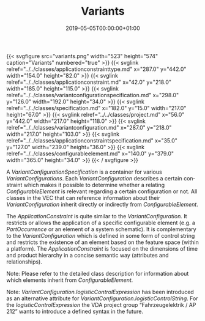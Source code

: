 ﻿---
title: Variants
toc: false
type: specs
date: "2019-05-05T00:00:00+01:00"
draft: false
menu:
  vec120:
    identifier: key-concepts/variants    
    parent: key-concepts
    weight: 1001006 

# Prev/next pager order (if `docs_section_pager` enabled in `params.toml`)
weight: 1001006
---
{{< svgfigure src="variants.png" width="523" height="574" caption="Variants" numbered="true" >}}
  {{< svglink relref="../../classes/applicationconstrainttype.md" x="287.0" y="442.0" width="154.0" height="82.0" >}}
  {{< svglink relref="../../classes/applicationconstraint.md" x="42.0" y="218.0" width="185.0" height="115.0" >}}
  {{< svglink relref="../../classes/variantconfigurationspecification.md" x="298.0" y="126.0" width="192.0" height="34.0" >}}
  {{< svglink relref="../../classes/specification.md" x="182.0" y="15.0" width="217.0" height="67.0" >}}
  {{< svglink relref="../../classes/project.md" x="56.0" y="442.0" width="217.0" height="118.0" >}}
  {{< svglink relref="../../classes/variantconfiguration.md" x="287.0" y="218.0" width="217.0" height="103.0" >}}
  {{< svglink relref="../../classes/applicationconstraintspecification.md" x="35.0" y="127.0" width="239.0" height="36.0" >}}
  {{< svglink relref="../../classes/configurableelement.md" x="140.0" y="379.0" width="365.0" height="34.0" >}}
{{< / svgfigure >}}
<html>   <head>     </head>   <body>     <p> <span lang="EN-US">A <i>VariantConfigurationSpecification</i> is a container for </span><span lang="EN-GB">various </span><span lang="EN-US"><i>VariantConfigurations</i></span><span lang="EN-US">. Each <i>VariantConfiguration</i> describes a certain constraint which makes it possible to determine whether a relating <i>ConfigurableElement</i> is relevant regarding a certain configuration or not. All classes in the VEC that can reference information about their <i>VariantConfiguration</i> inherit directly or indirectly from <i>ConfigurableElement</i>. </span>      </p>      <p> The <i>ApplicationConstraint </i>is quite similar to the <i>VariantConfiguration. </i>It restricts or allows the application of a specific configurable element (e.g. a <i>PartOccurrence </i>or an element of a system schematic). It is complementary to the <i>VariantConfiguration </i>which is defined in some form of control string and restricts the existence of an element based on the feature space (within a platform). The <i>ApplicationConstraint </i>is focused on the dimensions of time and product hierarchy in a concise semantic way (attributes and relationships).      </p>      <p> Note: Please refer to the detailed class description for information about which elements inherit from <i>ConfigurableElement.</i>      </p>      <p> <span lang="EN-GB">Note: <i>VariantConfiguration.logisticControlExpression</i> has been introduced as an alternative attribute for <i>VariantConfiguration.logisticControlString</i>. For the <i>logisticControlExpression</i> the VDA project group &ldquo;Fahrzeugelektrik / AP 212&rdquo; wants to introduce a defined syntax in the future. </span>      </p>  </body> </html>
